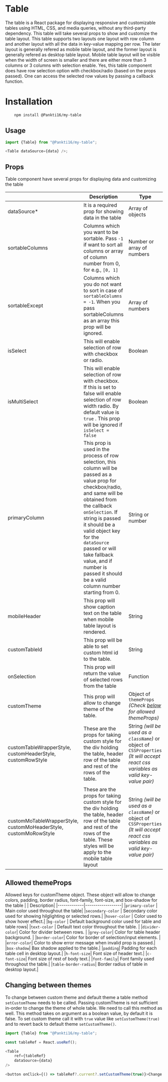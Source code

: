 # Table

The table is a React package for displaying responsive and customizable tables using HTML, CSS, and media queries, without any third-party dependency. This table will take several props to show and customize the table layout. This table supports two layouts one layout with row column and another layout with all the data in key-value mapping per row. The later layout is generally refered as mobile table layout, and the former layout is generally refered as desktop table layout. Mobile table layout will be visible when the width of screen is smaller and there are either more than 3 columns or 3 columns with selection enable. Yes, this table component does have row selection option with checkbox/radio (based on the props passed). One can access the selected row values by passing a callback function.

# Installation
```bash
	npm install @Pankti16/my-table
```

## Usage

```javascript
import {Table} from "@Pankti16/my-table";

<Table dataSource={data} />;
```

## Props

Table component have several props for displaying data and customizing the table

|                                                                  | Description                                                                                                                                                                                                                                                                                                                                                           | Type                                                                                                                              |
| ---------------------------------------------------------------- | --------------------------------------------------------------------------------------------------------------------------------------------------------------------------------------------------------------------------------------------------------------------------------------------------------------------------------------------------------------------- | --------------------------------------------------------------------------------------------------------------------------------- |
| dataSource\*                                                     | It is a required prop for showing data in the table                                                                                                                                                                                                                                                                                                                   | Array of objects                                                                                                                  |
| sortableColumns                                                  | Columns which you want to be sortable. Pass `-1` if want to sort all columns or array of column number from 0, for e.g., `[0, 1]`                                                                                                                                                                                                                                     | Number or array of numbers                                                                                                        |
| sortableExcept                                                   | Columns which you do not want to sort in case of `sortableColumns = -1`. When you pass sortableColumns as an array this prop will be ignored.                                                                                                                                                                                                                          | Array of numbers                                                                                                                  |
| isSelect                                                         | This will enable selection of row with checkbox or radio.                                                                                                                                                                                                                                                                                                             | Boolean                                                                                                                           |
| isMultiSelect                                                    | This will enable selection of row with checkbox. If this is set to false will enable selection of row width radio. By default value is `true` . This prop will be ignored if `isSelect = false`                                                                                                                                                                       | Boolean                                                                                                                           |
| primaryColumn                                                    | This prop is used in the process of row selection, this column will be passed as a value prop for checkbox/radio, and same will be obtained from the callback `onSelection`. If string is passed it should be a valid object key for the `dataSource` passed or will take fallback value, and if number is passed it should be a valid column number starting from 0. | String or number                                                                                                                  |
| mobileHeader                                                     | This prop will show caption text on the table when mobile table layout is rendered.                                                                                                                                                                                                                                                                                   | String                                                                                                                            |
| customTableId                                                    | This prop will be able to set custom html id to the table.                                                                                                                                                                                                                                                                                                            | String                                                                                                                            |
| onSelection                                                      | This prop will return the value of selected rows from the table                                                                                                                                                                                                                                                                                                       | Function                                                                                                                          |
| customTheme                                                      | This prop will allow to change theme of the table.                                                                                                                                                                                                                                                                                                                    | Object of `themeProps` _(Check [below](#allowed-themeProps) for allowed themeProps)_                                              |
| customTableWrapperStyle, customHeaderStyle, customRowStyle       | These are the props for taking custom style for the div holding the table, header row of the table and rest of the rows of the table.                                                                                                                                                                                                                                 | String _(will be used as a `className`)_ or object of `CSSProperties` _(It will accept react css variables as valid key-value pair)_ |
| customMoTableWrapperStyle, customMoHeaderStyle, customMoRowStyle | These are the props for taking custom style for the div holding the table, header row of the table and rest of the rows of the table. These styles will be apply to the mobile table layout                                                                                                                                                                           | String _(will be used as a `className`)_ or object of `CSSProperties` _(It will accept react css variables as valid key-value pair)_ |

## Allowed themeProps

Allowed keys for customTheme object. These object will allow to change colors, padding, border radius, font-family, font-size, and box-shadow for the table
| | Description|
|-------------|------------------|
|`primary-color` | Main color used throughout the table|
|`secondary-color` | Secondary color used for showing hilglighting or selected rows.|
|`hover-color` | Color used to show hover effect.|
|`bg-color` | Default background color used for table and table rows|
|`text-color` | Default text color throughout the table. |
|`divider-color`| Color for divider between rows. |
|`grey-color`| Color for table header background. |
|`border-color`| Color for border of selection/input elements. |
|`error-color`| Color to show error message when invalid prop is passed.|
|`box-shadow`| Bax shadow applied to the table.|
|`padding`| Padding for each table cell in desktop layout.|
|`h-font-size`| Font size of header text.|
|`c-font-size`| Font size of rest of body text.|
|`font-family`| Font family used throughout the table.|
|`table-border-radius`| Border radius of table in desktop layout.|

## Changing between themes

To change between custom theme and default theme a table method `setCustomTheme` needs to be called. Passing customTheme is not sufficient in-order to change the theme of whole table. We need to call this method as well. This method takes on argument as a boolean value, by default it is false. To set custom theme call it with `true` value like `setCustomTheme(true)` and to revert back to default theme `setCustomTheme()`.

```javascript
import {Table} from "@Pankti16/my-table";

const tableRef = React.useRef();

<Table
	ref={tableRef}
	dataSource={data}
/>

<button onClick={() => tableRef?.current?.setCustomTheme(true)}>Change theme</button>
```
